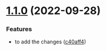 # [1.1.0](https://github.com/ANKDGIRI777/mypackage/compare/v1.0.1...v1.1.0) (2022-09-28)


### Features

* to add the changes ([c40aff4](https://github.com/ANKDGIRI777/mypackage/commit/c40aff45cd4d7dc1e3a2e08a717193c27ea2d5eb))
